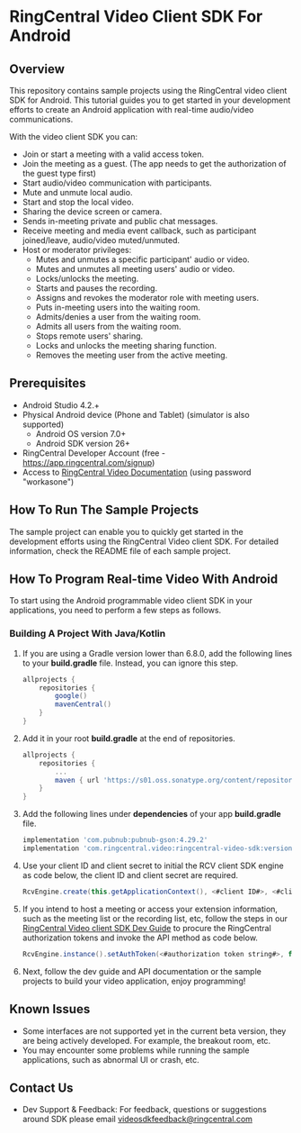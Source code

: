 # RingCentral Video Client SDK For Android

## Overview

This repository contains sample projects using the RingCentral video client SDK for Android. This tutorial guides you to get started in your development efforts to create an Android application with real-time audio/video communications.

With the video client SDK you can:

- Join or start a meeting with a valid access token.
- Join the meeting as a guest. (The app needs to get the authorization of the guest type first)
- Start audio/video communication with participants.
- Mute and unmute local audio.
- Start and stop the local video.
- Sharing the device screen or camera.
- Sends in-meeting private and public chat messages.
- Receive meeting and media event callback, such as participant joined/leave, audio/video muted/unmuted.
- Host or moderator privileges:
    - Mutes and unmutes a specific participant' audio or video.
    - Mutes and unmutes all meeting users' audio or video.
    - Locks/unlocks the meeting.
    - Starts and pauses the recording.
    - Assigns and revokes the moderator role with meeting users.
    - Puts in-meeting users into the waiting room.
    - Admits/denies a user from the waiting room.
    - Admits all users from the waiting room.
    - Stops remote users' sharing.
    - Locks and unlocks the meeting sharing function.
    - Removes the meeting user from the active meeting.

## Prerequisites

- Android Studio 4.2.+
- Physical Android device (Phone and Tablet) (simulator is also supported)
    - Android OS version 7.0+
    - Android SDK version 26+
- RingCentral Developer Account (free - https://app.ringcentral.com/signup)
- Access to [RingCentral Video Documentation](https://ringcentral-ringcentral-video-api-docs.readthedocs-hosted.com/en/latest/) (using password "workasone")

## How To Run The Sample Projects

The sample project can enable you to quickly get started in the development efforts using the RingCentral Video client SDK. For detailed information, check the README file of each sample project.

## How To Program Real-time Video With Android

To start using the Android programmable video client SDK in your applications, you need to perform a few steps as follows.

### Building A Project With Java/Kotlin


1. If you are using a Gradle version lower than 6.8.0, add the following lines to your **build.gradle** file. Instead, you can ignore this step.

    ```gradle
    allprojects {
        repositories {
            google()
            mavenCentral()
        }
    }
    ```
2. Add it in your root **build.gradle** at the end of repositories.

    ```gradle
    allprojects {
        repositories {
            ...
            maven { url 'https://s01.oss.sonatype.org/content/repositories/releases' }
        }
    }
    ```

3. Add the following lines under **dependencies** of your app **build.gradle** file.

    ```gradle
    implementation 'com.pubnub:pubnub-gson:4.29.2'
    implementation 'com.ringcentral.video:ringcentral-video-sdk:version'
    ```

4. Use your client ID and client secret to initial the RCV client SDK engine as code below, the client ID and client secret are required.

    ```java
    RcvEngine.create(this.getApplicationContext(), <#client ID#>, <#client secret#>);
    ```

5. If you intend to host a meeting or access your extension information, such as the meeting list or the recording list, etc, follow the steps in our [RingCentral Video client SDK Dev Guide](https://ringcentral-ringcentral-video-api-docs.readthedocs-hosted.com/en/latest/client-sdk/authentication/) to procure the RingCentral authorization tokens and invoke the API method as code below.

    ```java  
    RcvEngine.instance().setAuthToken(<#authorization token string#>, false);
    ```

6. Next, follow the dev guide and API documentation or the sample projects to build your video application, enjoy programming!

## Known Issues

- Some interfaces are not supported yet in the current beta version, they are being actively developed. For example, the breakout room, etc.
- You may encounter some problems while running the sample applications, such as abnormal UI or crash, etc.

## Contact Us

- Dev Support & Feedback: For feedback, questions or suggestions around SDK please email videosdkfeedback@ringcentral.com
